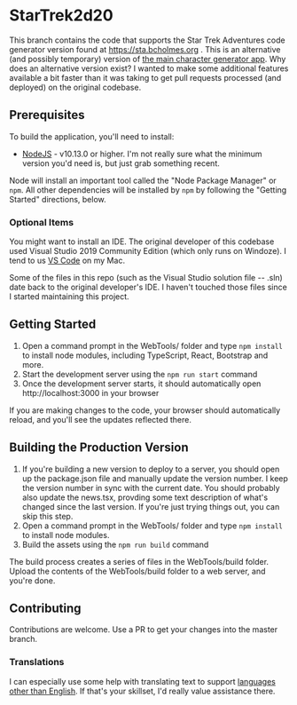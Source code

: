# StarTrek2d20

This branch contains the code that supports the Star Trek Adventures code generator version found at
https://sta.bcholmes.org . This is an alternative (and possibly temporary) version of [the main character
generator app](https://sta.modiphiusapps.hostinguk.org/). Why does an alternative version exist? I wanted to
make some additional features available a bit faster than it was taking to get pull requests processed (and
deployed) on the original codebase.

## Prerequisites

To build the application, you'll need to install:

- [NodeJS](https://nodejs.org/en/) - v10.13.0 or higher. I'm not really sure what the minimum version you'd
  need is, but just grab something recent.

Node will install an important tool called the "Node Package Manager" or `npm`. All other dependencies will
be installed by `npm` by following the "Getting Started" directions, below.

### Optional Items

You might want to install an IDE. The original developer of this codebase used Visual Studio 2019
Community Edition (which only runs on Windoze). I tend to us [VS Code](https://code.visualstudio.com/)
on my Mac.

Some of the files in this repo (such as the Visual Studio solution file -- .sln) date back to the
original developer's IDE. I haven't touched those files since I started maintaining this project.

## Getting Started

1. Open a command prompt in the WebTools/ folder and type ```npm install``` to install node modules,
   including TypeScript, React, Bootstrap and more.
2. Start the development server using the ```npm run start``` command
3. Once the development server starts, it should automatically open http://localhost:3000 in your browser

If you are making changes to the code, your browser should automatically reload, and you'll see the updates
reflected there.

## Building the Production Version

1. If you're building a new version to deploy to a server, you should open up the package.json file and
   manually update the version number. I keep the version number in sync with
   the current date. You should probably also update the news.tsx, provding some text description of
   what's changed since the last version. If you're just trying things out, you can skip this step.
2. Open a command prompt in the WebTools/ folder and type ```npm install``` to install node modules.
3. Build the assets using the ```npm run build``` command

The build process creates a series of files in the WebTools/build folder. Upload the contents of the
WebTools/build folder to a web server, and you're done.

## Contributing
Contributions are welcome. Use a PR to get your changes into the master branch.

### Translations
I can especially use some help with translating text to support
[languages other than English](./translation/README.md). If that's your skillset,
I'd really value assistance there.
